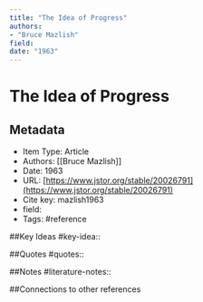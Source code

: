 ```yaml
---
title: "The Idea of Progress"
authors:  
- "Bruce Mazlish"
field: 
date: "1963"
---
```


# The Idea of Progress

## Metadata
* Item Type: Article
* Authors: [[Bruce Mazlish]]
* Date: 1963
* URL: [https://www.jstor.org/stable/20026791](https://www.jstor.org/stable/20026791)
* Cite key: mazlish1963
* field: 
* Tags: 
#reference



##Key Ideas
#key-idea:: 

##Quotes
#quotes:: 

##Notes
#literature-notes:: 

##Connections to other references